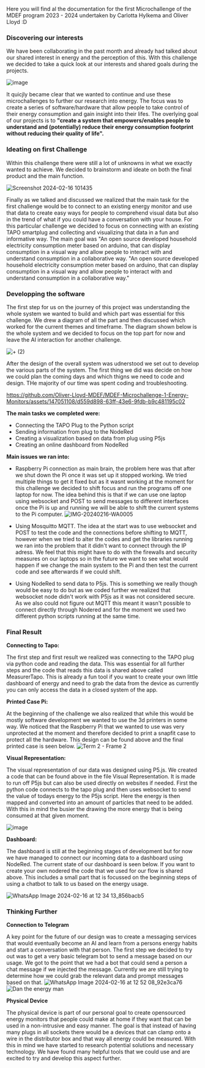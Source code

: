 Here you will find al the documentation for the first Microchallenge of the MDEF program 2023 - 2024 undertaken by Carlotta Hylkema and Oliver Lloyd :D 

### Discovering our interests

We have been collaborating in the past month and already had talked about our shared interest in energy and the perception of this. With this challenge we decided to take a quick look at our interests and shared goals during the projects. 

![image](https://github.com/Oliver-Lloyd-MDEF/MDEF-Microchallenge-1-Energy-Monitors/assets/147051108/7624acf2-746c-4f88-81b0-3a2cfb269d26)

It quicjly became clear that we wanted to continue and use these microchallenges to further our research into energy. The focus was to create a series of software/hardware that allow people to take control of their energy consumption and gain insight into their lifes. The overlying goal of our projects is to **"create a system that empowers/enables people to understand and (potentially) reduce their energy consumption footprint without reducing their quality of life".**

### Ideating on first Challenge

Within this challenge there were still a lot of unknowns in what we exactly wanted to achieve. We decided to brainstorm and ideate on both the final product and the main function.

![Screenshot 2024-02-16 101435](https://github.com/Oliver-Lloyd-MDEF/MDEF-Microchallenge-1-Energy-Monitors/assets/147051108/88e30bc9-9468-4d94-b105-00adb115a045)

Finally as we talked and discussed we realized that the main task for the first challenge would be to connect to an existing energy monitor and use that data to create easy ways for people to comprehend visual data but also in the trend of what if you could have a conversation with your house. For this particular challenge we decided to focus on connecting with an existing TAPO smartplug and collecting and visualizing that data in a fun and informative way. The main goal was "An open source developed household electricity consumption meter based on arduino, that can display consumption in a visual way and allow people to interact with and understand consumption in a collaborative way. "An open source developed household electricity consumption meter based on arduino, that can display consumption in a visual way and allow people to interact with and understand consumption in a collaborative way."

### Developping the software

The first step for us on the journey of this project was understanding the whole system we wanted to build and which part was essential for this challenge. We drew a diagram of all the part and then discussed which worked for the current themes and timeframe. The diagram shown below is the whole system and we decided to focus on the top part for now and leave the AI interaction for another challenge. 

![+ (2)](https://github.com/Oliver-Lloyd-MDEF/MDEF-Microchallenge-1-Energy-Monitors/assets/147051108/372b4e67-da85-48e5-985e-317f4e65b7a2)

After the design of the overall system was udnerstood we set out to develop the various parts of the system. The first thing we did was decide on how we could plan the coming days and which thigns we need to code and design. THe majority of our time was spent coding and troubleshooting. 

https://github.com/Oliver-Lloyd-MDEF/MDEF-Microchallenge-1-Energy-Monitors/assets/147051108/d559d898-63ff-43e6-9fdb-b9c481195c02

**The main tasks we completed were:**

- Connecting the TAPO Plug to the Python script
- Sending information from plug to the NodeRed
- Creating a visualization based on data from plug using P5js
- Creating an online dashboard from NodeRed

**Main issues we ran into:**

- Raspberry Pi connection as main brain, the problem here was that after we shut down the Pi once it was set up it stopped working. We tried multiple things to get it fixed but as it wasnt working at the moment for this challenge we decided to shift focus and run the programs off one laptop for now. The idea behind this is that if we can use one laptop using websocket and POST to send messages to different interfaces once the Pi is up and running we will be able to shift the current systems to the Pi computer.
  ![IMG-20240216-WA0005](https://github.com/Oliver-Lloyd-MDEF/MDEF-Microchallenge-1-Energy-Monitors/assets/147051108/7173b2a2-cddc-4a8e-b9f8-44c9870418cf)
  
- Using Mosquitto MQTT. The idea at the start was to use websocket and POST to test the code and the connections before shifting to MQTT, however when we tried to alter the codes and get the libraries running we ran into the problem that it didn't want to connect through the IP adress. We feel that this might have to do with the firewalls and security measures on our laptops so in the future we want to see what would happen if we change the main system to the Pi and then test the current code and see afterwards if we could shift.

- Using NodeRed to send data to P5js. This is something we really though would be easy to do but as we coded further we realized that websocket node didn't work with P5js as it was not considered secure. As we also could not figure out MQTT this meant it wasn't possible to connect directly through Nodered and for the moment we used two different python scripts running at the same time.

### Final Result
**Connecting to Tapo:**

The first step and first result we realized was connecting to the TAPO plug via python code and reading the data. This was essential for all further steps and the code that reads this data is shared above called MeasurerTapo. This is already a fun tool if you want to create your own little dashboard of energy and need to grab the data from the device as currently you can only access the data in a closed system of the app.

**Printed Case Pi:**

At the beginning of the challenge we also realized that while this would be mostly software development we wanted to use the 3d printers in some way. We noticed that the Raspberry Pi that we wanted to use was very unprotected at the moment and therefore decided to print a snapfit case to protect all the hardware. This design can be found above and the final printed case is seen below. 
![Term 2 - Frame 2](https://github.com/Oliver-Lloyd-MDEF/MDEF-Microchallenge-1-Energy-Monitors/assets/147051108/6c1f384e-97b7-43f9-b3f5-40dccf836d9c)

**Visual Representation:**

The visual representation of our data was designed using P5.js. We created a code that can be found above in the file Visual Representation. It is made to run off P5js but can also be used directly on websites if needed. First the python code connects to the tapo plug and then uses websocket to send the value of todays energy to the P5js script. Here the energy is then mapped and converted into an amount of particles that need to be added. With this in mind the busier the drawing the more energy that is being consumed at that given moment. 

![image](https://github.com/Oliver-Lloyd-MDEF/MDEF-Microchallenge-1-Energy-Monitors/assets/147051108/140c7e0e-f6f4-43a9-af5e-58078e831214)

**Dashboard:**

The dashboard is still at the beginning stages of development but for now we have managed to connect our incoming data to a dashboard using NodeRed. The current state of our dashboard is seen below. If you want to create your own nodered the code that we used for our flow is shared above. This includes a small part that is focussed on the beginning steps of using a chatbot to talk to us based on the energy usage.

![WhatsApp Image 2024-02-16 at 12 34 13_856bacb5](https://github.com/Oliver-Lloyd-MDEF/MDEF-Microchallenge-1-Energy-Monitors/assets/147051108/6f2cbd90-a71b-411f-9870-66dae587cc19)

### Thinking Further

**Connection to Telegram**

A key point for the future of our design was to create a messaging services that would eventually become an AI and learn from a persons energy habits and start a conversation with that person. The first step we decided to try out was to get a very basic telegram bot to send a message based on our usage. We got to the point that we had a bot that could send a person a chat message if we injected the message. Currently we are still trying to determine how we could grab the relevant data and prompt messages based on that. 
![WhatsApp Image 2024-02-16 at 12 52 08_92e3ca76](https://github.com/Oliver-Lloyd-MDEF/MDEF-Microchallenge-1-Energy-Monitors/assets/147051108/a73ca4f1-297a-446c-88c8-86aecf50127e)
![Dan the energy man](https://github.com/Oliver-Lloyd-MDEF/MDEF-Microchallenge-1-Energy-Monitors/assets/147057296/0b78bf99-f094-4c97-ab83-7db4e9d5a7a3)


**Physical Device**

The physical device is part of our personal goal to create opensourced energy monitors that people could make at home if they want that can be used in a non-intrusive and easy manner. The goal is that instead of having many plugs in all sockets there would be a devices that can clamp onto a wire in the distributor box and that way all energy could be measured. With this in mind we have started to research potential solutions and necessary technology. We have found many helpful tools that we could use and are excited to try and develop this aspect further. 
